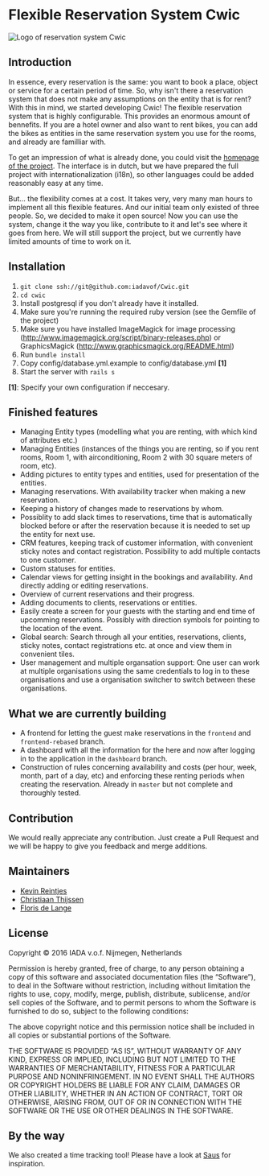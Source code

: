 # Flexible Reservation System Cwic

![Logo of reservation system Cwic](http://cwic.nl/assets/logo-5a80ab5715af3aaef15a220b1e2c7906.svg "Cwic")

## Introduction
In essence, every reservation is the same: you want to book a place, object or service for a certain period of time. So, why isn't there a reservation system that does not make any assumptions on the entity that is for rent? With this in mind, we started developing Cwic! The flexible reservation system that is highly configurable. This provides an enormous amount of bennefits. If you are a hotel owner and also want to rent bikes, you can add the bikes as entities in the same reservation system you use for the rooms, and already are familliar with. 

To get an impression of what is already done, you could visit the [homepage of the project](http://cwic.nl). The interface is in dutch, but we have prepared the full project with internationalization (i18n), so other languages could be added reasonably easy at any time.

But... the flexibility comes at a cost. It takes very, very many man hours to implement all this flexible features. And our initial team only existed of three people. So, we decided to make it open source! Now you can use the system, change it the way you like, contribute to it and let's see where it goes from here. We will still support the project, but we currently have limited amounts of time to work on it.

## Installation
1. `git clone ssh://git@github.com:iadavof/Cwic.git`
2. `cd cwic`
3. Install postgresql if you don't already have it installed.
4. Make sure you're running the required ruby version (see the Gemfile of the project)
6. Make sure you have installed ImageMagick for image processing (http://www.imagemagick.org/script/binary-releases.php) or GraphicsMagick (http://www.graphicsmagick.org/README.html)
8. Run `bundle install`
11. Copy config/database.yml.example to config/database.yml **[1]**
12. Start the server with `rails s`

**[1]**: Specify your own configuration if neccesary.

## Finished features
* Managing Entity types (modelling what you are renting, with which kind of attributes etc.)
* Managing Entities (instances of the things you are renting, so if you rent rooms, Room 1, with airconditioning, Room 2 with 30 square meters of room, etc).
* Adding pictures to entity types and entities, used for presentation of the entities.
* Managing reservations. With availability tracker when making a new reservation.
* Keeping a history of changes made to reservations by whom.
* Possiblity to add slack times to reservations, time that is automatically blocked before or after the reservation because it is needed to set up the entity for next use.
* CRM features, keeping track of customer information, with convenient sticky notes and contact registration. Possibility to add multiple contacts to one customer.
* Custom statuses for entities.
* Calendar views for getting insight in the bookings and availability. And directly adding or editing reservations.
* Overview of current reservations and their progress.
* Adding documents to clients, reservations or entities.
* Easily create a screen for your guests with the starting and end time of upcomming reservations. Possibly with direction symbols for pointing to the location of the event.
* Global search: Search through all your entities, reservations, clients, sticky notes, contact registrations etc. at once and view them in convenient tiles.
* User management and multiple organsation support: One user can work at multiple organisations using the same credentials to log in to these organisations and use a organisation switcher to switch between these organisations.

## What we are currently building
* A frontend for letting the guest make reservations in the `frontend` and `frontend-rebased` branch.
* A dashboard with all the information for the here and now after logging in to the application in the `dashboard` branch.
* Construction of rules concerning availability and costs (per hour, week, month, part of a day, etc) and enforcing these renting periods when creating the reservation. Already in `master` but not complete and thoroughly tested.

## Contribution
We would really appreciate any contribution. Just create a Pull Request and we will be happy to give you feedback and merge additions.

## Maintainers
* [Kevin Reintjes](https://github.com/kreintjes)
* [Christiaan Thijssen](https://github.com/CUnknown)
* [Floris de Lange](https://github.com/florisdelange)

## License

Copyright © 2016 IADA v.o.f. Nijmegen, Netherlands

Permission is hereby granted, free of charge, to any person obtaining a copy of this software and associated documentation files (the “Software”), to deal in the Software without restriction, including without limitation the rights to use, copy, modify, merge, publish, distribute, sublicense, and/or sell copies of the Software, and to permit persons to whom the Software is furnished to do so, subject to the following conditions:

The above copyright notice and this permission notice shall be included in all copies or substantial portions of the Software.

THE SOFTWARE IS PROVIDED “AS IS”, WITHOUT WARRANTY OF ANY KIND, EXPRESS OR IMPLIED, INCLUDING BUT NOT LIMITED TO THE WARRANTIES OF MERCHANTABILITY, FITNESS FOR A PARTICULAR PURPOSE AND NONINFRINGEMENT. IN NO EVENT SHALL THE AUTHORS OR COPYRIGHT HOLDERS BE LIABLE FOR ANY CLAIM, DAMAGES OR OTHER LIABILITY, WHETHER IN AN ACTION OF CONTRACT, TORT OR OTHERWISE, ARISING FROM, OUT OF OR IN CONNECTION WITH THE SOFTWARE OR THE USE OR OTHER DEALINGS IN THE SOFTWARE.

[license-image]: http://img.shields.io/badge/license-MIT-blue.svg?style=flat
[license-url]: LICENSE

## By the way
We also created a time tracking tool! Please have a look at [Saus](https://saus.io) for inspiration.
